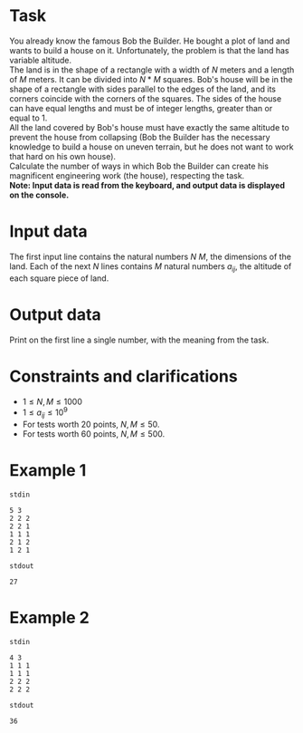 # Task
You already know the famous Bob the Builder. He bought a plot of land and wants to build a house on it. Unfortunately, the problem is that the land has variable altitude.
\
The land is in the shape of a rectangle with a width of $N$ meters and a length of $M$ meters. It can be divided into $N*M$ squares.
Bob's house will be in the shape of a rectangle with sides parallel to the edges of the land, and its corners coincide with the corners of the squares.
The sides of the house can have equal lengths and must be of integer lengths, greater than or equal to $1$.
\
All the land covered by Bob's house must have exactly the same altitude to prevent the house from collapsing (Bob the Builder has the necessary knowledge to build a house on uneven terrain, but he does not want to work that hard on his own house).
\
Calculate the number of ways in which Bob the Builder can create his magnificent engineering work (the house), respecting the task.
\
**Note: Input data is read from the keyboard, and output data is displayed on the console.**

# Input data
The first input line contains the natural numbers $N$ $M$, the dimensions of the land.
Each of the next $N$ lines contains $M$ natural numbers $a_{ij}$, the altitude of each square piece of land.

# Output data
Print on the first line a single number, with the meaning from the task.
# Constraints and clarifications
- $1 \le N, M \le 1000$
- $1 \le a_{ij} \le 10^9$
- For tests worth 20 points, $N, M \le 50$.
- For tests worth 60 points, $N, M \le 500$.
# Example 1
  `stdin`
  ```
5 3
2 2 2
2 2 1
1 1 1
2 1 2
1 2 1
  ```

  `stdout`
  ```
  27 
  ```
# Example 2
  `stdin`
  ```
4 3
1 1 1
1 1 1
2 2 2
2 2 2
  ```

  `stdout`
  ```
36
  